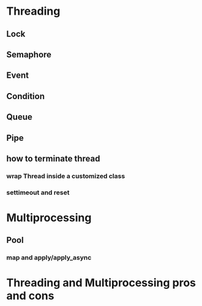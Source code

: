 # Threading
## Lock

## Semaphore

## Event

## Condition

## Queue

## Pipe

## how to terminate thread
### wrap Thread inside a customized class
### settimeout and reset


# Multiprocessing

## Pool
### map and apply/apply_async


# Threading and Multiprocessing pros and cons
